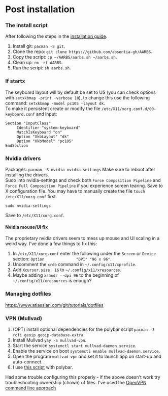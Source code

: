 # Post installation

### The install script
After following the steps in the [installation guide](https://github.com/absentia-gh/artix-linux-log/blob/main/installation.md).  
1. Install git: `pacman -S git`.
2. Clone the repo: `git clone https://github.com/absentia-gh/AARBS`.
3. Copy the script: `cp ~/AARBS/aarbs.sh ~/aarbs.sh`.
4. Clean up: `rm -rf AARBS`.
5. Run the script: `sh aarbs.sh`.

### If startx
The keyboard layout will by default be set to US (you can check options with `setxkbmap -print -verbose 10`), to change this use the following command: `setxkbmap -model pc105 -layout dk`.  
To make it persistent create or modify the file `/etc/X11/xorg.conf.d/00-keyboard.conf` and input:
```
Section "InputClass"
     Identifier "system-keyboard"
     MatchIsKeyboard "on"
     Option "XkbLayout" "dk"
     Option "XkbModel" "pc105"
EndSection
```
### Nvidia drivers
Packages: `pacman -S nvidia nvidia-settings`
Make sure to reboot after installing the drivers.  
Sudo into nvidia-settings and check both `Force Composition Pipeline` and `Force Full Composition Pipeline` if you experience screen tearing. Save to X configuration file. You may have to manually create the file `touch /etc/X11/xorg.conf` first.
```
sudo nvidia-settings
```
Save to `/etc/X11/xorg.conf`.

#### Nvidia mouse/UI fix
The proprietary nvidia drivers seem to mess up mouse and UI scaling in a weird way. I've done a few things to fix this:
1. In `/etc/X11/xorg.conf` enter the following under the `Screen` or `Device` section: `Option              "DPI" "96 x 96"`.
2. Uncomment the `xrdb` command in `~/.config/x11/xprofile`.
3. Add `Xcursor.size: 16` to `~/.config/x11/xresources`.
4. Maybe adding `xrandr --dpi 96` to the beginning of `~/.config/x11/xresources` is enough?

### Managing dotfiles
https://www.atlassian.com/git/tutorials/dotfiles

### VPN (Mullvad)
1. (OPT) install optional dependencies for the polybar script `pacman -S rofi geoip geoip-database-extra`.
2. Install Mullvad `yay -S mullvad-vpn`.
3. Start the service `systemctl start mullvad-daemon.service`.
4. Enable the service on boot `systemctl enable mullvad-daemon.service`.
5. Open the program `mullvad-vpn` and set it to launch app on start-up and auto-connect.
6. I use [this script](https://github.com/shervinsahba/polybar-vpn-controller) with polybar.

Had some trouble configuring this properly - if the above doesn't work try troubleshooting ownership (chown) of files. I've used the [OpenVPN command line approach](https://wiki.archlinux.org/title/Private_Internet_Access)
